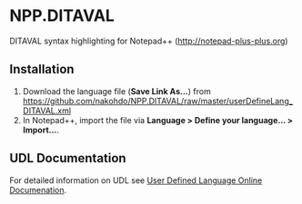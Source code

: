 # NPP.DITAVAL

DITAVAL syntax highlighting for Notepad++ (http://notepad-plus-plus.org)

## Installation
1. Download the language file (__Save Link As...__) from https://github.com/nakohdo/NPP.DITAVAL/raw/master/userDefineLang_DITAVAL.xml 
2. In Notepad++, import the file via __Language > Define your language... > Import...__.

## UDL Documentation
For detailed information on UDL see [User Defined Language Online Documenation](http://udl20.weebly.com/index.html).

